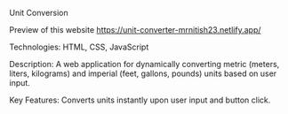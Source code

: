 Unit Conversion

Preview of this website
https://unit-converter-mrnitish23.netlify.app/

Technologies:
HTML, CSS, JavaScript

Description:
A web application for dynamically converting metric (meters, liters, kilograms) and imperial (feet, gallons, pounds) units based on user input.

Key Features:
Converts units instantly upon user input and button click.






